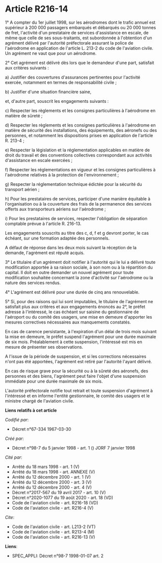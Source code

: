 # Article R216-14

1° A compter du 1er juillet 1998, sur les aérodromes dont le trafic annuel est supérieur à 200 000 passagers embarqués et
débarqués ou 20 000 tonnes de fret, l'activité d'un prestataire de services d'assistance en escale, de même que celle de ses
sous-traitants, est subordonnée à l'obtention d'un agrément délivré par l'autorité préfectorale assurant la police de
l'aérodrome en application de l'article L. 213-2 du code de l'aviation civile. Un agrément ne vaut que pour un aérodrome. 

2° Cet agrément est délivré dès lors que le demandeur d'une part, satisfait aux critères suivants : 

a) Justifier des couvertures d'assurances pertinentes pour l'activité exercée, notamment en termes de responsabilité
civile ; 

b) Justifier d'une situation financière saine, 

et, d'autre part, souscrit les engagements suivants : 

c) Respecter les règlements et les consignes particulières à l'aérodrome en matière de sûreté ; 

d) Respecter les règlements et les consignes particulières à l'aérodrome en matière de sécurité des installations, des
équipements, des aéronefs ou des personnes, et notamment les dispositions prises en application de l'article R. 213-4 ; 

e) Respecter la législation et la réglementation applicables en matière de droit du travail et des conventions collectives
correspondant aux activités d'assistance en escale exercées ; 

f) Respecter les réglementations en vigueur et les consignes particulières à l'aérodrome relatives à la protection de
l'environnement ; 

g) Respecter la réglementation technique édictée pour la sécurité du transport aérien ; 

h) Pour les prestataires de services, participer d'une manière équitable à l'organisation ou à la couverture des frais de la
permanence des services offerts aux transporteurs aériens sur l'aérodrome ; 

i) Pour les prestataires de services, respecter l'obligation de séparation comptable prévue à l'article R. 216-13. 

Les engagements souscrits au titre des c, d, f et g devront porter, le cas échéant, sur une formation adaptée des
personnels. 

A défaut de réponse dans les deux mois suivant la réception de la demande, l'agrément est réputé acquis. 

3° Le titulaire d'un agrément doit notifier à l'autorité qui le lui a délivré toute modification apportée à sa raison
sociale, à son nom ou à la répartition du capital. Il doit en outre demander un nouvel agrément pour toute modification
souhaitée concernant la zone d'activité sur l'aérodrome ou la nature des services rendus. 

4° L'agrément est délivré pour une durée de cinq ans renouvelable. 

5° Si, pour des raisons qui lui sont imputables, le titulaire de l'agrément ne satisfait plus aux critères et aux engagements
énoncés au 2°, le préfet adresse à l'intéressé, le cas échéant sur saisine du gestionnaire de l'aéroport ou du comité des
usagers, une mise en demeure d'apporter les mesures correctives nécessaires aux manquements constatés. 

En cas de carence persistante, à l'expiration d'un délai de trois mois suivant la mise en demeure, le préfet suspend
l'agrément pour une durée maximale de six mois. Préalablement à cette suspension, l'intéressé est mis en mesure de présenter
ses observations. 

A l'issue de la période de suspension, et si les corrections nécessaires n'ont pas été apportées, l'agrément est retiré par
l'autorité l'ayant délivré. 

En cas de risque grave pour la sécurité ou à la sûreté des aéronefs, des personnes et des biens, l'agrément peut faire
l'objet d'une suspension immédiate pour une durée maximale de six mois. 

L'autorité préfectorale notifie tout retrait et toute suspension d'agrément à l'intéressé et en informe l'entité
gestionnaire, le comité des usagers et le ministre chargé de l'aviation civile.

**Liens relatifs à cet article**

_Codifié par_:

  - Décret n°67-334 1967-03-30

_Créé par_:

  - Décret n°98-7 du 5 janvier 1998 - art. 1 () JORF 7 janvier 1998

_Cité par_:

  - Arrêté du 18 mars 1998 - art. 1 (V)
  - Arrêté du 18 mars 1998 - art. ANNEXE (V)
  - Arrêté du 12 décembre 2000 - art. 1 (V)
  - Arrêté du 12 décembre 2000 - art. 3 (V)
  - Arrêté du 12 décembre 2000 - art. 4 (V)
  - Décret n°2017-567 du 19 avril 2017 - art. 10 (V)
  - Décret n°2020-1077 du 19 août 2020 - art. 18 (VD)
  - Code de l'aviation civile - art. R216-18 (VD)
  - Code de l'aviation civile - art. R216-4 (V)

_Cite_:

  - Code de l'aviation civile - art. L213-2 (VT)
  - Code de l'aviation civile - art. R213-4 (M)
  - Code de l'aviation civile - art. R216-13 (V)

**Liens**:

  - SPEC_APPLI: Décret n°98-7 1998-01-07 art. 2

